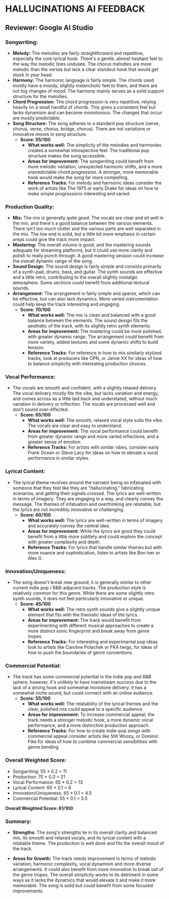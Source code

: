 # HALLUCINATIONS AI FEEDBACK

## Reviewer: Google AI Studio

### Songwriting:

*   **Melody:** The melodies are fairly straightforward and repetitive, especially the core lyrical hook. There's a gentle, almost hesitant feel to the way the melodic lines undulate. The chorus melodies are more melodic than the verses but lack a clear standout hook that would get stuck in your head.
*   **Harmony:** The harmonic language is fairly simple. The chords used mostly have a moody, slightly melancholic feel to them, and there are not big changes of mood. The harmony mainly serves as a solid support structure for the melodies.
*   **Chord Progression:** The chord progression is very repetitive, relying heavily on a small handful of chords. This gives a consistent feel but lacks dynamism and can become monotonous. The changes that occur are mostly predictable.
*   **Song Structure:** The song adheres to a standard pop structure (verse, chorus, verse, chorus, bridge, chorus). There are not variations or innovative moves in song structure.
    *   **Score: 55/100**
        *   **What works well:** The simplicity of the melodies and harmonies creates a somewhat introspective feel. The traditional pop structure makes the song accessible.
        *   **Areas for improvement:** The songwriting could benefit from more melodic variation, unexpected harmonic shifts, and a more unpredictable chord progression. A stronger, more memorable hook would make the song far more compelling.
        *   **Reference Tracks:**  For melody and harmonic ideas consider the work of artists like The 1975 or early Drake for ideas on how to make simple progressions interesting and varied.

### Production Quality:

*   **Mix:** The mix is generally quite good. The vocals are clear and sit well in the mix, and there's a good balance between the various elements. There isn't too much clutter and the various parts are well separated in the mix. The low end is solid, but a little bit more emphasis in certain areas could give the track more impact.
*   **Mastering:** The overall volume is good, and the mastering sounds adequate for streaming platforms, but it could use more clarity and polish to really punch through. A good mastering session could increase the overall dynamic range of the song.
*   **Sound Design:** The sound design is fairly simple and consists primarily of a synth-pad, drums, bass, and guitar. The synth sounds are effective and a little retro, contributing to the overall slightly nostalgic atmosphere. Some sections could benefit from additional textural sounds.
*   **Arrangement:** The arrangement is fairly simple and sparse, which can be effective, but can also lack dynamics. More varied instrumentation could help keep the track interesting and engaging.
    *   **Score: 70/100**
        *   **What works well:** The mix is clean and balanced with a good balance between the elements. The sound design fits the aesthetic of the track, with its slightly retro synth elements.
        *   **Areas for improvement:** The mastering could be more polished, with greater dynamic range. The arrangement could benefit from more variety, added textures and some dynamic shifts to build tension.
        *   **Reference Tracks:** For reference in how to mix similarly stylized tracks, look at producers like OPN, or Jamie XX for ideas of how to balance simplicity with interesting production choices.

### Vocal Performance:

*   The vocals are smooth and confident, with a slightly relaxed delivery. The vocal delivery mostly fits the vibe, but lacks variation and energy, and comes across as a little laid back and understated, without much variation in delivery or inflection. The vocals are processed well and don't sound over-effected.
    *   **Score: 65/100**
        *   **What works well:** The smooth, relaxed vocal style suits the vibe. The vocals are clear and easy to understand.
        *   **Areas for improvement:** The vocal performance could benefit from greater dynamic range and more varied inflections, and a greater sense of emotion.
        *   **Reference Tracks:** For artists with similar vibes, consider early Frank Ocean or Steve Lacy for ideas on how to elevate a vocal performance in similar styles.

### Lyrical Content:

*   The lyrical theme revolves around the narrator being so infatuated with someone that they feel like they are "hallucinating," fabricating scenarios, and getting their signals crossed. The lyrics are well-written in terms of imagery. They are engaging in a way, and clearly convey the message. The themes of infatuation and overthinking are relatable, but the lyrics are not incredibly innovative or challenging.
    *   **Score: 60/100**
        *   **What works well:** The lyrics are well-written in terms of imagery and accurately convey the central idea.
        *   **Areas for improvement:** While the lyrics are good they could benefit from a little more subtlety and could explore the concept with greater complexity and depth.
        *   **Reference Tracks:**  For lyrics that handle similar themes but with more nuance and sophistication, listen to artists like Bon Iver or Alex G.

### Innovation/Uniqueness:

*   The song doesn't break new ground, it is generally similar to other current indie pop / R&B-adjacent tracks. The production style is relatively common for this genre. While there are some slightly retro synth sounds, it does not feel particularly innovative or unique.
    *   **Score: 45/100**
        *   **What works well:** The retro synth sounds give a slightly unique element that fits with the thematic ideas of the lyrics.
        *   **Areas for improvement:** The track would benefit from experimenting with different musical approaches to create a more distinct sonic fingerprint and break away from genre tropes.
        *   **Reference Tracks:** For interesting and experimental pop ideas look to artists like Caroline Polachek or FKA twigs, for ideas of how to push the boundaries of genre conventions.

### Commercial Potential:

*   The track has some commercial potential in the indie pop and R&B sphere, however, it's unlikely to have mainstream success due to the lack of a strong hook and somewhat monotone delivery. It has a somewhat niche sound, but could connect with an online audience.
    *   **Score: 55/100**
        *   **What works well:** The relatability of the lyrical themes and the clear, polished mix could appeal to a specific audience
        *   **Areas for improvement:** To increase commercial appeal, the track needs a stronger melodic hook, a more dynamic vocal performance, and a more distinctive production approach.
        *   **Reference Tracks:**  For how to create indie-pop songs with commercial appeal consider artists like Still Woozy, or Dominic Fike for ideas of how to combine commercial sensibilities with genre bending.

### Overall Weighted Score:

*   Songwriting: 55 * 0.2 = 11
*   Production: 70 * 0.3 = 21
*   Vocal Performance: 65 * 0.2 = 13
*   Lyrical Content: 60 * 0.1 = 6
*   Innovation/Uniqueness: 45 * 0.1 = 4.5
*   Commercial Potential: 55 * 0.1 = 5.5

**Overall Weighted Score: 61/100**

### Summary:

*   **Strengths:** The song's strengths lie in its overall clarity and balanced mix, its smooth and relaxed vocals, and its lyrical content with a relatable theme. The production is well done and fits the overall mood of the track.

*   **Areas for Growth:** The track needs improvement in terms of melodic variation, harmonic complexity, vocal dynamism and more diverse arrangements. It could also benefit from more innovation to break out of the genre tropes. The overall simplicity works to its detriment in some ways as it lacks the dynamics that would elevate it and make it more memorable. The song is solid but could benefit from some focused improvements.
